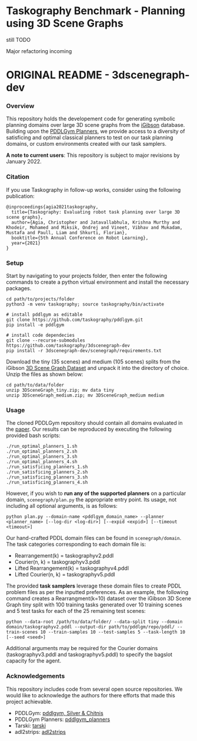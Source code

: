 # Taskography Benchmark - Planning using 3D Scene Graphs

still TODO

Major refactoring incoming

# ORIGINAL README - 3dscenegraph-dev

### Overview
This repository holds the developement code for generating symbolic planning domains over large 3D scene graphs from the [iGibson](https://github.com/StanfordVL/iGibson) database. Building upon the [PDDLGym Planners](https://github.com/tomsilver/pddlgym), we provide access to a diversity of satisficing and optimal classical planners to test on our task planning domains, or custom environments created with our task samplers. 

**A note to current users**: This repository is subject to major revisions by January 2022. 

### Citation
If you use Taskography in follow-up works, consider using the following publication:
```
@inproceedings{agia2021taskography,
  title={Taskography: Evaluating robot task planning over large 3D scene graphs},
  author={Agia, Christopher and Jatavallabhula, Krishna Murthy and Khodeir, Mohamed and Miksik, Ondrej and Vineet, Vibhav and Mukadam, Mustafa and Paull, Liam and Shkurti, Florian},
  booktitle={5th Annual Conference on Robot Learning},
  year={2021}
}
```

### Setup
Start by navigating to your projects folder, then enter the following commands to create a python virtual environment and install the necessary packages.

```
cd path/to/projects/folder
python3 -m venv taskography; source taskography/bin/activate

# install pddlgym as editable
git clone https://github.com/taskography/pddlgym.git
pip install -e pddlgym

# install code dependecies
git clone --recurse-submodules https://github.com/taskography/3dscenegraph-dev
pip install -r 3dscenegraph-dev/scenegraph/requirements.txt
```

Download the tiny (35 scenes) and medium (105 scenes) splits from the iGibson [3D Scene Graph Dataset](https://docs.google.com/forms/d/e/1FAIpQLScnlTFPUYtBqlN8rgj_1J3zJm44bIhmIx8gDhOqiJyTwja8vw/viewform) and unpack it into the directory of choice. Unzip the files as shown below:
```
cd path/to/data/folder
unzip 3DSceneGraph_tiny.zip; mv data tiny
unzip 3DSceneGraph_medium.zip; mv 3DSceneGraph_medium medium
```


### Usage
The cloned PDDLGym repository should contain all domains evaluated in the [paper](https://openreview.net/pdf?id=nWLt35BU1z_). Our results can be reproduced by executing the following provided bash scripts:
```
./run_optimal_planners_1.sh
./run_optimal_planners_2.sh
./run_optimal_planners_3.sh
./run_optimal_planners_4.sh
./run_satisficing_planners_1.sh
./run_satisficing_planners_2.sh
./run_satisficing_planners_3.sh
./run_satisficing_planners_4.sh
```

However, if you wish to **run any of the supported planners** on a particular domain, `scenegraph/plan.py` the appropriate entry point. Its usage, not including all optional arguments, is as follows:
```
python plan.py --domain-name <pddlgym_domain_name> --planner <planner_name> [--log-dir <log-dir>] [--expid <expid>] [--timeout <timeout>]
```

Our hand-crafted PDDL domain files can be found in `scenegraph/domain`. The task categories corresponding to each domain file is:
- Rearrangement(k) = taskographyv2.pddl
- Courier(n, k) = taskographyv3.pddl
- Lifted Rearrangement(k) = taskographyv4.pddl
- Lifted Courier(n, k) = taskographyv5.pddl

The provided **task samplers** leverage these domain files to create PDDL problem files as per the inputted preferences. As an example, the following command creates a Rearrangment(k=10) dataset over the iGibson 3D Scene Graph tiny split with 100 training tasks generated over 10 training scenes and 5 test tasks for each of the 25 remaining test scenes:
```
python --data-root /path/to/data/folder/ --data-split tiny --domain domain/taskographyv2.pddl --output-dir path/to/pddlgm/repo/pddl/ --train-scenes 10 --train-samples 10 --test-samples 5 --task-length 10 [--seed <seed>]
```
Additional arguments may be required for the Courier domains (taskographyv3.pddl and taskographyv5.pddl) to specify the bagslot capacity for the agent. 


### Acknowledgements
This repository includes code from several open source repositories. We would like to acknowledge the authors for there efforts that made this project achievable.

- PDDLGym: [pddlgym, Silver & Chitnis](https://github.com/tomsilver/pddlgym)
- PDDLGym Planners: [pddlgym_planners](https://github.com/ronuchit/pddlgym_planners) 
- Tarski: [tarski](https://github.com/aig-upf/tarski)
- adl2strips: [adl2strips](https://github.com/pucrs-automated-planning/adl2strips)
